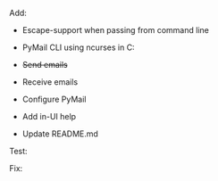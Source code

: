Add:
- Escape-support when passing from command line

- PyMail CLI using ncurses in C:

- ~~Send emails~~

- Receive emails

- Configure PyMail

- Add in-UI help

- Update README.md

Test:

Fix:
